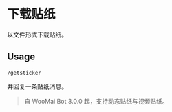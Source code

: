 # 下载贴纸

以文件形式下载贴纸。

## Usage

```
/getsticker
```

并回复一条贴纸消息。

> 自 WooMai Bot 3.0.0 起，支持动态贴纸与视频贴纸。


